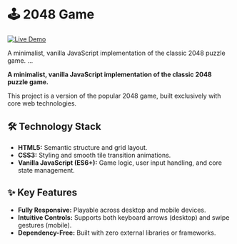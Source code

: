 # 🕹️ 2048 Game

[![Live Demo](https://img.shields.io/badge/Live_Demo-Open_Game-34A853?style=for-the-badge)](https://mykytamusaiev.github.io/js_2048_game/)

A minimalist, vanilla JavaScript implementation of the classic 2048 puzzle game.
...

**A minimalist, vanilla JavaScript implementation of the classic 2048 puzzle game.**

This project is a version of the popular 2048 game, built exclusively with core web technologies.

## 🛠️ Technology Stack

  * **HTML5:** Semantic structure and grid layout.
  * **CSS3:** Styling and smooth tile transition animations.
  * **Vanilla JavaScript (ES6+):** Game logic, user input handling, and core state management.

## ✨ Key Features

  * **Fully Responsive:** Playable across desktop and mobile devices.
  * **Intuitive Controls:** Supports both keyboard arrows (desktop) and swipe gestures (mobile).
  * **Dependency-Free:** Built with zero external libraries or frameworks.
